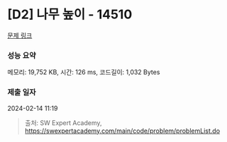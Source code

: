 # [D2] 나무 높이 - 14510 

[문제 링크](https://swexpertacademy.com/main/code/problem/problemDetail.do?contestProbId=AYFofW8qpXYDFAR4) 

### 성능 요약

메모리: 19,752 KB, 시간: 126 ms, 코드길이: 1,032 Bytes

### 제출 일자

2024-02-14 11:19



> 출처: SW Expert Academy, https://swexpertacademy.com/main/code/problem/problemList.do